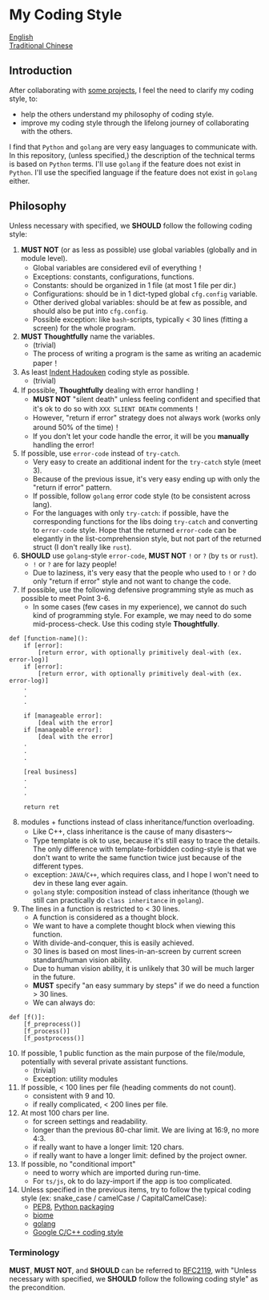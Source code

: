 # My Coding Style

[English](README.en.md) \
[Traditional Chinese](README.zh-hant.md)

## Introduction
After collaborating with [some projects](https://github.com/FNNDSC/ChRIS_ultron_backEnd), I feel the need to clarify my coding style, to:
* help the others understand my philosophy of coding style.
* improve my coding style through the lifelong journey of collaborating with the others.

I find that `Python` and `golang` are very easy languages to communicate with. In this repository, (unless specified,) the description of the technical terms is based on `Python` terms. I'll use `golang` if the feature does not exist in `Python`. I'll use the specified language if the feature does not exist in `golang` either.

## Philosophy
Unless necessary with specified, we **SHOULD** follow the following coding style:

1. **MUST NOT** (or as less as possible) use global variables (globally and in module level).
    * Global variables are considered evil of everything！
    * Exceptions: constants, configurations, functions.
    * Constants: should be organized in 1 file (at most 1 file per dir.)
    * Configurations: should be in 1 dict-typed global `cfg.config` variable.
    * Other derived global variables: should be at few as possible, and should also be put into `cfg.config`.
    * Possible exception: like `bash`-scripts, typically < 30 lines (fitting a screen) for the whole program.
2. **MUST** **Thoughtfully** name the variables.
    * (trivial)
    * The process of writing a program is the same as writing an academic paper！
3. As least [Indent Hadouken](https://www.reddit.com/r/ProgrammerHumor/comments/27yykv/indent_hadouken/) coding style as possible.
    * (trivial)
4. If possible, **Thoughtfully** dealing with error handling！
    * **MUST NOT** "silent death" unless feeling confident and specified that it's ok to do so with `XXX SLIENT DEATH` comments！
    * However, "return if error" strategy does not always work (works only around 50% of the time)！
    * If you don't let your code handle the error, it will be you **manually** handling the error!
5. If possible, use `error-code` instead of `try-catch`.
    * Very easy to create an additional indent for the `try-catch` style (meet 3).
    * Because of the previous issue, it's very easy ending up with only the "return if error" pattern.
    * If possible, follow `golang` error code style (to be consistent across lang).
    * For the languages with only `try-catch`: if possible, have the corresponding functions for the libs doing `try-catch` and converting to `error-code` style. Hope that the returned `error-code` can be elegantly in the list-comprehension style, but not part of the returned struct (I don't really like `rust`).
6. **SHOULD** use `golang`-style `error-code`, **MUST NOT** `!` or `?` (by `ts` or `rust`).
    * `!` or `?` are for lazy people!
    * Due to laziness, it's very easy that the people who used to `!` or `?` do only "return if error" style and not want to change the code.
7. If possible, use the following defensive programming style as much as possible to meet Point 3-6.
    * In some cases (few cases in my experience), we cannot do such kind of programming style. For example, we may need to do some mid-process-check. Use this coding style **Thoughtfully**.
```
def [function-name]():
    if [error]:
        [return error, with optionally primitively deal-with (ex. error-log)]
    if [error]:
        [return error, with optionally primitively deal-with (ex. error-log)]
    .
    .
    .

    if [manageable error]:
        [deal with the error]
    if [manageable error]:
        [deal with the error]
    .
    .
    .

    [real business]
    .
    .
    .

    return ret
```
8. modules + functions instead of class inheritance/function overloading.
    * Like C++, class inheritance is the cause of many disasters～
    * Type template is ok to use, because it's still easy to trace the details. The only difference with template-forbidden coding-style is that we don't want to write the same function twice just because of the different types.
    * exception: `JAVA`/`C++`, which requires class, and I hope I won't need to dev in these lang ever again.
    * `golang` style: composition instead of class inheritance (though we still can practically do `class inheritance` in `golang`).
9. The lines in a function is restricted to < 30 lines.
    * A function is considered as a thought block.
    * We want to have a complete thought block when viewing this function.
    * With divide-and-conquer, this is easily achieved.
    * 30 lines is based on most lines-in-an-screen by current screen standard/human vision ability.
    * Due to human vision ability, it is unlikely that 30 will be much larger in the future.
    * **MUST** specify "an easy summary by steps" if we do need a function > 30 lines.
    * We can always do:
```
def [f()]:
    [f_preprocess()]
    [f_process()]
    [f_postprocess()]
```
10. If possible, 1 public function as the main purpose of the file/module, potentially with several private assistant functions.
    * (trivial)
    * Exception: utility modules
11. If possible, < 100 lines per file (heading comments do not count).
    * consistent with 9 and 10.
    * if really complicated, < 200 lines per file.
12. At most 100 chars per line.
    * for screen settings and readability.
    * longer than the previous 80-char limit. We are living at 16:9, no more 4:3.
    * if really want to have a longer limit: 120 chars.
    * if really want to have a longer limit: defined by the project owner.
13. If possible, no "conditional import"
    * need to worry which are imported during run-time.
    * For `ts/js`, ok to do lazy-import if the app is too complicated.
99. Unless specified in the previous items, try to follow the typical coding style (ex: snake_case / camelCase / CapitalCamelCase):
    * [PEP8](https://peps.python.org/pep-0008/), [Python packaging](https://packaging.python.org/en/latest/guides/writing-pyproject-toml/)
    * [biome](https://biomejs.dev/)
    * [golang](https://google.github.io/styleguide/go/guide)
    * [Google C/C++ coding style](https://google.github.io/styleguide/cppguide.html)

### Terminology
**MUST**, **MUST NOT**, and **SHOULD** can be referred to [RFC2119](https://datatracker.ietf.org/doc/html/rfc2119), with "Unless necessary with specified, we **SHOULD** follow the following coding style" as the precondition.
